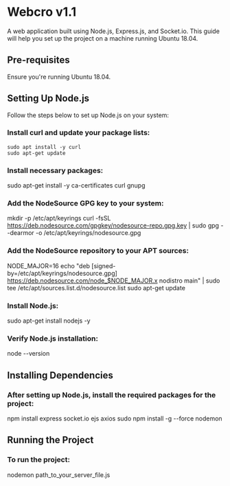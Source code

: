# Webcro v1.1

A web application built using Node.js, Express.js, and Socket.io. This guide will help you set up the project on a machine running Ubuntu 18.04.

## Pre-requisites
Ensure you're running Ubuntu 18.04.

## Setting Up Node.js
Follow the steps below to set up Node.js on your system:

### Install curl and update your package lists:
```nodejs
sudo apt install -y curl
sudo apt-get update
```

### Install necessary packages:
sudo apt-get install -y ca-certificates curl gnupg

### Add the NodeSource GPG key to your system:
mkdir -p /etc/apt/keyrings
curl -fsSL https://deb.nodesource.com/gpgkey/nodesource-repo.gpg.key | sudo gpg --dearmor -o /etc/apt/keyrings/nodesource.gpg

### Add the NodeSource repository to your APT sources:
NODE_MAJOR=16
echo "deb [signed-by=/etc/apt/keyrings/nodesource.gpg] https://deb.nodesource.com/node_$NODE_MAJOR.x nodistro main" | sudo tee /etc/apt/sources.list.d/nodesource.list
sudo apt-get update

### Install Node.js:
sudo apt-get install nodejs -y

### Verify Node.js installation:
node --version

## Installing Dependencies

### After setting up Node.js, install the required packages for the project:
npm install express socket.io ejs axios
sudo npm install -g --force nodemon

## Running the Project

### To run the project:
nodemon path_to_your_server_file.js
